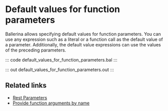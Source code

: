 # Default values for function parameters

Ballerina allows specifying default values for function parameters. You can use any expression such as a literal or a function call as the default value of a parameter. Additionally, the default value expressions can use the values of the preceding parameters.

::: code default_values_for_function_parameters.bal :::

::: out default_values_for_function_parameters.out :::

## Related links
- [Rest Parameters](/learn/by-example/rest-parameters/)
- [Provide function arguments by name](/learn/by-example/provide-function-arguments-by-name/)
